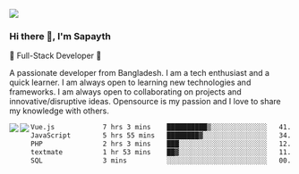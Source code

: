 <!-- **sapayth/sapayth** is a ✨ _special_ ✨ repository because its `README.md` (this file) appears on your GitHub profile.

Here are some ideas to get you started:

- 🔭 I’m currently working on ...
- 🌱 I’m currently learning ...
- 👯 I’m looking to collaborate on ...
- 🤔 I’m looking for help with ...
- 💬 Ask me about ...
- 📫 How to reach me: ...
- 😄 Pronouns: ...
- ⚡ Fun fact: ...
-->
![](https://user-images.githubusercontent.com/74038190/226190894-18e959ba-d458-4a94-ac44-790190f2a947.gif)
### Hi there 👋, I'm Sapayth

🚀 Full-Stack Developer 🚀

A passionate developer from Bangladesh. I am a tech enthusiast and a quick learner. I am always open to learning new technologies and frameworks. I am always open to collaborating on projects and innovative/disruptive ideas. Opensource is my passion and I love to share my knowledge with others.

<div>
<a href="https://github.com/sapayth/github-readme-stats">
  <img align="left" src="https://github-readme-stats.vercel.app/api?username=sapayth&show_icons=true&count_private=true" />
</a>
<a href="https://github.com/sapayth/github-readme-stats">
  <img align="left" src="https://github-readme-stats.vercel.app/api/top-langs/?username=sapayth" />
</a>
</div>
<!--START_SECTION:waka-->

```txt
Vue.js            7 hrs 3 mins    ██████████▒░░░░░░░░░░░░░░   41.53 %
JavaScript        5 hrs 55 mins   ████████▓░░░░░░░░░░░░░░░░   34.83 %
PHP               2 hrs 3 mins    ███░░░░░░░░░░░░░░░░░░░░░░   12.14 %
textmate          1 hr 53 mins    ██▓░░░░░░░░░░░░░░░░░░░░░░   11.10 %
SQL               3 mins          ░░░░░░░░░░░░░░░░░░░░░░░░░   00.36 %
```

<!--END_SECTION:waka-->
